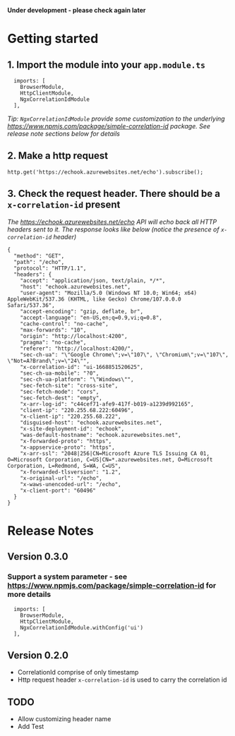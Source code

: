 **Under development - please check again later**

# Getting started

## 1. Import the module into your `app.module.ts`

```
  imports: [
    BrowserModule,
    HttpClientModule,
    NgxCorrelationIdModule
  ],
```

*Tip: `NgxCorrelationIdModule` provide some customization to the underlying https://www.npmjs.com/package/simple-correlation-id package. See release note sections below for details*

## 2. Make a http request

```
http.get('https://echook.azurewebsites.net/echo').subscribe();
```

## 3. Check the request header. There should be a `x-correlation-id` present

*The https://echook.azurewebsites.net/echo API will echo back all HTTP headers sent to it. The response looks like below (notice the presence of `x-correlation-id` header)*

```
{
  "method": "GET",
  "path": "/echo",
  "protocol": "HTTP/1.1",
  "headers": {
    "accept": "application/json, text/plain, */*",
    "host": "echook.azurewebsites.net",
    "user-agent": "Mozilla/5.0 (Windows NT 10.0; Win64; x64) AppleWebKit/537.36 (KHTML, like Gecko) Chrome/107.0.0.0 Safari/537.36",
    "accept-encoding": "gzip, deflate, br",
    "accept-language": "en-US,en;q=0.9,vi;q=0.8",
    "cache-control": "no-cache",
    "max-forwards": "10",
    "origin": "http://localhost:4200",
    "pragma": "no-cache",
    "referer": "http://localhost:4200/",
    "sec-ch-ua": "\"Google Chrome\";v=\"107\", \"Chromium\";v=\"107\", \"Not=A?Brand\";v=\"24\"",
    "x-correlation-id": "ui-1668851520625",
    "sec-ch-ua-mobile": "?0",
    "sec-ch-ua-platform": "\"Windows\"",
    "sec-fetch-site": "cross-site",
    "sec-fetch-mode": "cors",
    "sec-fetch-dest": "empty",
    "x-arr-log-id": "c44cef71-afe9-417f-b019-a1239d992165",
    "client-ip": "220.255.68.222:60496",
    "x-client-ip": "220.255.68.222",
    "disguised-host": "echook.azurewebsites.net",
    "x-site-deployment-id": "echook",
    "was-default-hostname": "echook.azurewebsites.net",
    "x-forwarded-proto": "https",
    "x-appservice-proto": "https",
    "x-arr-ssl": "2048|256|CN=Microsoft Azure TLS Issuing CA 01, O=Microsoft Corporation, C=US|CN=*.azurewebsites.net, O=Microsoft Corporation, L=Redmond, S=WA, C=US",
    "x-forwarded-tlsversion": "1.2",
    "x-original-url": "/echo",
    "x-waws-unencoded-url": "/echo",
    "x-client-port": "60496"
  }
}
```

# Release Notes

## Version 0.3.0

### Support a system parameter - see https://www.npmjs.com/package/simple-correlation-id for more details

```
  imports: [
    BrowserModule,
    HttpClientModule,
    NgxCorrelationIdModule.withConfig('ui')
  ],

```


## Version 0.2.0
- CorrelationId comprise of only timestamp
- Http request header `x-correlation-id` is used to carry the correlation id

## TODO
- Allow customizing header name
- Add Test

